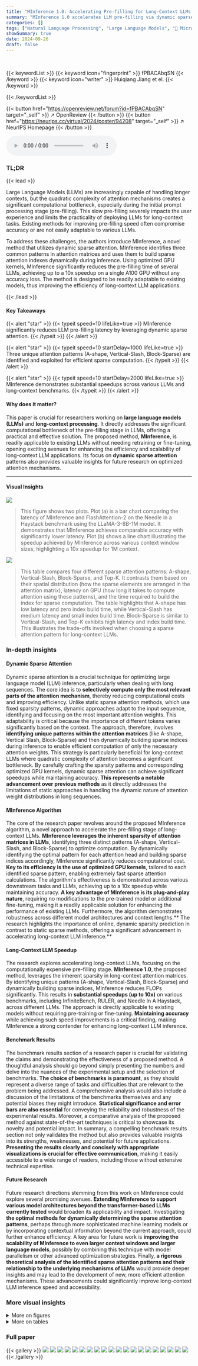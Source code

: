 ```yaml
---
title: "MInference 1.0: Accelerating Pre-filling for Long-Context LLMs via Dynamic Sparse Attention"
summary: "MInference 1.0 accelerates LLM pre-filling via dynamic sparse attention, achieving up to 10x speedup on an A100 GPU while maintaining accuracy."
categories: []
tags: ["Natural Language Processing", "Large Language Models", "🏢 Microsoft Corporation",]
showSummary: true
date: 2024-09-26
draft: false
---
```


<br>

{{< keywordList >}}
{{< keyword icon="fingerprint" >}} fPBACAbqSN {{< /keyword >}}
{{< keyword icon="writer" >}} Huiqiang Jiang et el. {{< /keyword >}}
 
{{< /keywordList >}}

{{< button href="https://openreview.net/forum?id=fPBACAbqSN" target="_self" >}}
↗ OpenReview
{{< /button >}}
{{< button href="https://neurips.cc/virtual/2024/poster/94208" target="_self" >}}
↗ NeurIPS Homepage
{{< /button >}}


<audio controls>
    <source src="https://ai-paper-reviewer.com/fPBACAbqSN/podcast.wav" type="audio/wav">
    Your browser does not support the audio element.
</audio>


### TL;DR


{{< lead >}}

Large Language Models (LLMs) are increasingly capable of handling longer contexts, but the quadratic complexity of attention mechanisms creates a significant computational bottleneck, especially during the initial prompt processing stage (pre-filling). This slow pre-filling severely impacts the user experience and limits the practicality of deploying LLMs for long-context tasks. Existing methods for improving pre-filling speed often compromise accuracy or are not easily adaptable to various LLMs.



To address these challenges, the authors introduce MInference, a novel method that utilizes dynamic sparse attention.  MInference identifies three common patterns in attention matrices and uses them to build sparse attention indexes dynamically during inference. Using optimized GPU kernels, MInference significantly reduces the pre-filling time of several LLMs, achieving up to a 10x speedup on a single A100 GPU without any accuracy loss.  The method is designed to be readily adaptable to existing models, thus improving the efficiency of long-context LLM applications.

{{< /lead >}}


#### Key Takeaways

{{< alert "star" >}}
{{< typeit speed=10 lifeLike=true >}} MInference significantly reduces LLM pre-filling latency by leveraging dynamic sparse attention. {{< /typeit >}}
{{< /alert >}}

{{< alert "star" >}}
{{< typeit speed=10 startDelay=1000 lifeLike=true >}} Three unique attention patterns (A-shape, Vertical-Slash, Block-Sparse) are identified and exploited for efficient sparse computation. {{< /typeit >}}
{{< /alert >}}

{{< alert "star" >}}
{{< typeit speed=10 startDelay=2000 lifeLike=true >}} MInference demonstrates substantial speedups across various LLMs and long-context benchmarks. {{< /typeit >}}
{{< /alert >}}

#### Why does it matter?
This paper is crucial for researchers working on **large language models (LLMs)** and **long-context processing**.  It directly addresses the significant computational bottleneck of the pre-filling stage in LLMs, offering a practical and effective solution. The proposed method, **MInference**, is readily applicable to existing LLMs without needing retraining or fine-tuning, opening exciting avenues for enhancing the efficiency and scalability of long-context LLM applications.  Its focus on **dynamic sparse attention** patterns also provides valuable insights for future research on optimized attention mechanisms.

------
#### Visual Insights



![](https://ai-paper-reviewer.com/fPBACAbqSN/figures_0_1.jpg)

> This figure shows two plots. Plot (a) is a bar chart comparing the latency of MInference and FlashAttention-2 on the Needle in a Haystack benchmark using the LLaMA-3-8B-1M model. It demonstrates that MInference achieves comparable accuracy with significantly lower latency. Plot (b) shows a line chart illustrating the speedup achieved by MInference across various context window sizes, highlighting a 10x speedup for 1M context.





![](https://ai-paper-reviewer.com/fPBACAbqSN/tables_2_1.jpg)

> This table compares four different sparse attention patterns: A-shape, Vertical-Slash, Block-Sparse, and Top-K.  It contrasts them based on their spatial distribution (how the sparse elements are arranged in the attention matrix), latency on GPU (how long it takes to compute attention using these patterns), and the time required to build the index for sparse computation.  The table highlights that A-shape has low latency and zero index build time, while Vertical-Slash has medium latency and small index build time. Block-Sparse is similar to Vertical-Slash, and Top-K exhibits high latency and index build time. This illustrates the trade-offs involved when choosing a sparse attention pattern for long-context LLMs.





### In-depth insights


#### Dynamic Sparse Attention
Dynamic sparse attention is a crucial technique for optimizing large language model (LLM) inference, particularly when dealing with long sequences.  The core idea is to **selectively compute only the most relevant parts of the attention mechanism**, thereby reducing computational costs and improving efficiency. Unlike static sparse attention methods, which use fixed sparsity patterns, dynamic approaches adapt to the input sequence, identifying and focusing on the most important attention weights.  This adaptability is critical because the importance of different tokens varies significantly based on the context. The approach, therefore, involves **identifying unique patterns within the attention matrices** (like A-shape, Vertical Slash, Block-Sparse) and then dynamically building sparse indices during inference to enable efficient computation of only the necessary attention weights. This strategy is particularly beneficial for long-context LLMs where quadratic complexity of attention becomes a significant bottleneck.  By carefully crafting the sparsity patterns and corresponding optimized GPU kernels, dynamic sparse attention can achieve significant speedups while maintaining accuracy. **This represents a notable advancement over previous methods** as it directly addresses the limitations of static approaches in handling the dynamic nature of attention weight distributions in long sequences.

#### MInference Algorithm
The core of the research paper revolves around the proposed MInference algorithm, a novel approach to accelerate the pre-filling stage of long-context LLMs.  **MInference leverages the inherent sparsity of attention matrices in LLMs**, identifying three distinct patterns (A-shape, Vertical-Slash, and Block-Sparse) to optimize computation. By dynamically identifying the optimal pattern for each attention head and building sparse indices accordingly, MInference significantly reduces computational cost.  **Key to its efficiency is the use of optimized GPU kernels**, tailored to each identified sparse pattern, enabling extremely fast sparse attention calculations.  The algorithm's effectiveness is demonstrated across various downstream tasks and LLMs, achieving up to a 10x speedup while maintaining accuracy.  **A key advantage of MInference is its plug-and-play nature**, requiring no modifications to the pre-trained model or additional fine-tuning, making it a readily applicable solution for enhancing the performance of existing LLMs.  Furthermore, the algorithm demonstrates robustness across different model architectures and context lengths.** The research highlights the importance of online, dynamic sparsity prediction in contrast to static sparse methods, offering a significant advancement in accelerating long-context LLM inference.**

#### Long-Context LLM Speedup
The research explores accelerating long-context LLMs, focusing on the computationally expensive pre-filling stage.  **MInference 1.0**, the proposed method, leverages the inherent sparsity in long-context attention matrices.  By identifying unique patterns (A-shape, Vertical-Slash, Block-Sparse) and dynamically building sparse indices, MInference reduces FLOPs significantly. This results in **substantial speedups (up to 10x)** on various benchmarks, including InfiniteBench, RULER, and Needle In A Haystack, across different LLMs.  The approach is directly applicable to existing models without requiring pre-training or fine-tuning.  **Maintaining accuracy** while achieving such speed improvements is a critical finding, making MInference a strong contender for enhancing long-context LLM inference.

#### Benchmark Results
The benchmark results section of a research paper is crucial for validating the claims and demonstrating the effectiveness of a proposed method. A thoughtful analysis should go beyond simply presenting the numbers and delve into the nuances of the experimental setup and the selection of benchmarks.  **The choice of benchmarks is paramount**, as they should represent a diverse range of tasks and difficulties that are relevant to the problem being addressed. A comprehensive analysis would also include a discussion of the limitations of the benchmarks themselves and any potential biases they might introduce.  **Statistical significance and error bars are also essential** for conveying the reliability and robustness of the experimental results.  Moreover, a comparative analysis of the proposed method against state-of-the-art techniques is critical to showcase its novelty and potential impact. In summary, a compelling benchmark results section not only validates the method but also provides valuable insights into its strengths, weaknesses, and potential for future applications.  **Presenting the results clearly and concisely with appropriate visualizations is crucial for effective communication**, making it easily accessible to a wide range of readers, including those without extensive technical expertise.

#### Future Research
Future research directions stemming from this work on MInference could explore several promising avenues. **Extending MInference to support various model architectures beyond the transformer-based LLMs currently tested** would broaden its applicability and impact.  Investigating **the optimal methods for dynamically determining the sparse attention patterns**, perhaps through more sophisticated machine learning models or by incorporating contextual information beyond the current approach, could further enhance efficiency.  A key area for future work is **improving the scalability of MInference to even larger context windows and larger language models**, possibly by combining this technique with model parallelism or other advanced optimization strategies.  Finally, **a rigorous theoretical analysis of the identified sparse attention patterns and their relationship to the underlying mechanisms of LLMs** would provide deeper insights and may lead to the development of new, more efficient attention mechanisms.  These advancements could significantly improve long-context LLM inference speed and accessibility.


### More visual insights

<details>
<summary>More on figures
</summary>


![](https://ai-paper-reviewer.com/fPBACAbqSN/figures_2_1.jpg)

> This figure shows the breakdown of latency during the pre-filling stage of a long-context LLM. It highlights the significant cost of attention computation (a).  It then demonstrates the sparsity of attention weights, showing that a small subset of attention scores captures most of the information (b). Finally, it illustrates the dynamic nature of attention sparsity, showing that patterns observed in one example do not generalize well to others (c).  The visualizations are based on the LLaMA-3-8B model using a single A100 GPU.


![](https://ai-paper-reviewer.com/fPBACAbqSN/figures_2_2.jpg)

> This figure visualizes the three sparse attention patterns identified in the paper: A-shape, Vertical-Slash, and Block-Sparse.  Panel (a) shows example attention weight matrices for each pattern, highlighting their distinct structures. Panel (b) illustrates the spatial clustering of non-zero attention weights across different layers, supporting the existence of these patterns. Panel (c) compares the recall (percentage of attention scores captured) of these patterns against the computational cost (dense FLOPs/FLOPs in kernel), demonstrating their efficiency compared to a dense approach.


![](https://ai-paper-reviewer.com/fPBACAbqSN/figures_3_1.jpg)

> This figure shows the three sparse methods used in MInference: A-shape, vertical-slash, and block-sparse.  Each method shows how a subset of the attention matrix is computed to reduce the computational cost. The A-shape focuses on the top-left corner, the vertical-slash on diagonal and vertical lines, and the block-sparse on selected blocks.  The figure highlights the different ways MInference approximates the full attention matrix to achieve efficiency while maintaining accuracy.


![](https://ai-paper-reviewer.com/fPBACAbqSN/figures_7_1.jpg)

> The figure shows the perplexity results on the PG-19 language modeling task for different context window sizes using several models (LLaMA-3-8B-Instruct-262K and Yi-9B-200K).  It compares the performance of MInference against several baseline methods including StreamingLLM, StreamingLLM with dilated and strided attention, InfLLM, and FlashAttention-2.  The graph demonstrates MInference's superior performance in maintaining low perplexity even with large context window sizes while significantly outperforming baselines.


![](https://ai-paper-reviewer.com/fPBACAbqSN/figures_7_2.jpg)

> This figure shows two graphs. Graph (a) compares the performance of MInference and FlashAttention-2 on the Needle in a Haystack benchmark using the LLaMA-3-8B-1M model with a 1M context. The results demonstrate that MInference matches or surpasses the baseline. Graph (b) illustrates the latency speedup achieved by MInference across various context window sizes, showcasing a significant improvement in efficiency.


![](https://ai-paper-reviewer.com/fPBACAbqSN/figures_19_1.jpg)

> This figure shows a visualization of the dynamic sparse mask used in the Vertical-Slash pattern of the MInference method.  The yellow regions highlight the non-zero elements (or computed parts) of the attention matrix, while the purple areas represent the zero elements (not computed).  It demonstrates how the method identifies and utilizes specific patterns (vertical and slash lines) in the attention matrix to reduce computation during the inference stage. The different block sizes used for vertical and slash lines are also shown.


![](https://ai-paper-reviewer.com/fPBACAbqSN/figures_19_2.jpg)

> This figure demonstrates the sparsity of attention weights in long-context LLMs and the performance of MInference.  (a) shows the attention weight sparsity in the Needle in A Haystack benchmark using LLaMA-3-8B-1M. It highlights that even with a million tokens, a significant portion of the attention weights are near zero. (b) illustrates the speedup achieved by MInference compared to FlashAttention-2 across varying context window sizes. MInference achieves a substantial speedup, especially with longer contexts.  The figure supports the paper's claim that MInference efficiently accelerates pre-filling for long-context LLMs by leveraging dynamic sparse attention.


![](https://ai-paper-reviewer.com/fPBACAbqSN/figures_20_1.jpg)

> This figure shows the sparsity of attention weights in long-context LLMs and the speedup achieved by MInference. (a) demonstrates the performance of MInference on the Needle In A Haystack benchmark compared to FlashAttention-2, showing that MInference matches or surpasses the baseline while maintaining high sparsity. (b) illustrates the latency speedup achieved by MInference for different context window sizes, showing up to a 10x speedup for 1M contexts on a single A100 GPU.


![](https://ai-paper-reviewer.com/fPBACAbqSN/figures_21_1.jpg)

> This figure shows two plots. Plot (a) compares the performance of MInference and FlashAttention-2 on the Needle in a Haystack benchmark using the LLaMA-3-8B-1M model with 1M context. It demonstrates that MInference achieves similar performance to FlashAttention-2 while exhibiting significantly reduced latency. Plot (b) illustrates the speedup achieved by MInference in terms of latency reduction.  For a context window of 1M tokens, it shows a speedup of approximately 10 times compared to other methods. The figure highlights the effectiveness of MInference in accelerating the pre-filling stage of long-context LLMs by leveraging the sparsity of attention weights.


![](https://ai-paper-reviewer.com/fPBACAbqSN/figures_22_1.jpg)

> This figure shows two graphs. Graph (a) presents the performance comparison of MInference and FlashAttention-2 on the Needle In A Haystack benchmark using the LLaMA-3-8B-1M model. It demonstrates that MInference maintains accuracy while achieving similar performance. Graph (b) illustrates the speedup in latency provided by MInference across various context window sizes, showcasing significant improvements.


![](https://ai-paper-reviewer.com/fPBACAbqSN/figures_22_2.jpg)

> The figure shows two plots. Plot (a) compares the performance of MInference and FlashAttention-2 on the Needle in A Haystack benchmark using the LLaMA-3-8B-1M model with a 1M context. The plot shows that MInference achieves comparable performance to FlashAttention-2 while significantly reducing latency. Plot (b) illustrates the speedup achieved by MInference compared to a baseline approach. The plot shows that MInference achieves up to a 10x speedup for 1M contexts on a single A100 GPU.


![](https://ai-paper-reviewer.com/fPBACAbqSN/figures_23_1.jpg)

> This figure visualizes three key aspects of the attention mechanism in long-context LLMs. (a) shows the distinct patterns (A-shape, Vertical-Slash, Block-Sparse) observed in attention weight matrices for different attention heads. These patterns remain consistent across various prompts and tasks, despite the dynamic nature of the sparse indices. (b) illustrates spatial clustering in the attention matrix by showing the distances between non-zero attention weights and their nearest non-zero neighbors. This demonstrates that attention weights are not randomly distributed but exhibit spatial patterns. Finally, (c) compares the recall and computational efficiency (FLOPs) of different sparse patterns, highlighting the superiority of the proposed method in retrieving important attention scores with minimal computational cost.


</details>




<details>
<summary>More on tables
</summary>


![](https://ai-paper-reviewer.com/fPBACAbqSN/tables_4_1.jpg)
> This table presents the performance comparison of various methods, including MInference and its variants, along with several baselines, on the InfiniteBench benchmark.  The results are broken down by specific tasks within the benchmark (e.g., English summarization, English question answering, etc.) and show the average performance across all tasks.  The table helps demonstrate the effectiveness of MInference in improving performance across a diverse set of long-context tasks while using different base LLMs.

![](https://ai-paper-reviewer.com/fPBACAbqSN/tables_6_1.jpg)
> This table presents the performance comparison of different methods (StreamingLLM, StreamingLLM with dilated/strided windows, InfLLM, Ours with static masks, and Ours (MInference)) on the InfiniteBench benchmark.  It shows the average performance across ten tasks, categorized into English summarization, English question answering, English multiple choice questions, English dialogue, Chinese question answering, code debugging, math finding, and retrieval tasks (Passkey, Number, and KV retrieval).  The results are broken down by the three different base LLMs used: LLaMA-3-8B-262K, Yi-9B-200K, and GLM-4-9B-1M.  It illustrates the impact of different sparse attention methods on the accuracy of various downstream tasks for long-context LLMs.

![](https://ai-paper-reviewer.com/fPBACAbqSN/tables_6_2.jpg)
> This table presents the performance of different methods (StreamingLLM variants, InfLLM, and the proposed MInference method) on the RULER benchmark, which evaluates long-context reasoning capabilities.  The performance is evaluated at different context lengths (4K, 8K, 16K, 32K, 64K, and 128K tokens). The 'Claimed Effective' column indicates the claimed effective context window size reported by each model.

![](https://ai-paper-reviewer.com/fPBACAbqSN/tables_8_1.jpg)
> This table presents a comparison of the performance of different methods (StreamingLLM, StreamingLLM w/ dilated, StreamingLLM w/ strided, InfLLM, Ours w/ static, Ours) on the InfiniteBench benchmark across multiple tasks (En.Sum, En.QA, En.MC, En.Dia, Zh.QA, Code.Debug, Math.Find, Retr.PassKey, Retr.Num, Retr.KV).  The results are shown for three different base LLMs: LLaMA-3-8B-262K, Yi-9B-200K, and GLM-4-9B-1M. The table allows readers to evaluate the effectiveness of MInference in comparison to other existing methods for long-context LLM inference, and across different model architectures. The average performance across all tasks is also provided for each method and model.

![](https://ai-paper-reviewer.com/fPBACAbqSN/tables_8_2.jpg)
> This table presents the performance comparison of different methods on the InfiniteBench benchmark when using SnapKV for KV cache compression in the decoding stage. It shows the average performance across various tasks (e.g., summarization, question answering, code debugging) using LLaMA-3 with and without MInference. The results demonstrate the compatibility and potential performance gains of combining MInference with KV cache compression techniques for efficient long-context LLM inference.

![](https://ai-paper-reviewer.com/fPBACAbqSN/tables_8_3.jpg)
> This table presents the performance comparison of different methods (StreamingLLM with variations, InfLLM, and the proposed method 'Ours' with and without static sparse indices) across various tasks within the InfiniteBench benchmark.  The results are broken down by specific task (e.g., English summarization, English question answering, etc.) and model (LLaMA-3-8B-262K, Yi-9B-200K, GLM-4-9B-1M) showing performance scores for each method.  The average performance across all tasks is provided for each model and method.

![](https://ai-paper-reviewer.com/fPBACAbqSN/tables_18_1.jpg)
> This table presents the performance comparison of different methods (StreamingLLM with variations, InfLLM, and the proposed method 'Ours' with and without static sparse attention) across various tasks within the InfiniteBench benchmark.  The results are broken down by model (LLaMA-3-8B-262K, Yi-9B-200K, and GLM-4-9B-1M) and specific tasks (e.g., summarization, question answering, dialogue, code debugging, etc.). The average performance across all tasks is also provided.  The table highlights how MInference performs compared to baselines in terms of accuracy on long-context tasks.

![](https://ai-paper-reviewer.com/fPBACAbqSN/tables_21_1.jpg)
> This table presents the results of an ablation study conducted on the InfiniteBench benchmark using the LLaMA-3-8B-Instruct-262K model. The study evaluates the effectiveness of different components of the proposed MInference method by removing or modifying specific parts of the algorithm. The table shows the average performance across various tasks within the InfiniteBench benchmark for the following models: the full MInference model ('Ours'), MInference without Block-Sparse patterns ('Ours w/ only vertical'), and MInference without Vertical-Slash patterns ('Ours w/ only slash'). The results demonstrate the impact of each component on the overall performance, highlighting the importance of both Block-Sparse and Vertical-Slash patterns for achieving optimal accuracy.

![](https://ai-paper-reviewer.com/fPBACAbqSN/tables_24_1.jpg)
> This table presents a comprehensive comparison of various methods' performance on the InfiniteBench benchmark, which consists of 10 diverse tasks.  The results are broken down by specific tasks (e.g., English summarization, English question answering, Chinese question answering, etc.) and across three different base LLMs (LLaMA-3-8B-262K, Yi-9B-200K, and GLM-4-9B-1M).  The table compares the performance of MInference against several baselines, including StreamingLLM with different windowing strategies, and InfLLM, providing a detailed analysis of the effectiveness and efficiency of the proposed approach across different models and tasks.

![](https://ai-paper-reviewer.com/fPBACAbqSN/tables_26_1.jpg)
> This table presents the performance comparison of various methods (StreamingLLM, StreamingLLM with dilated and strided attention, InfLLM, Ours w/ static, and Ours) on different base models (LLaMA-3-8B-262K, Yi-9B-200K, and GLM-4-9B-1M) across multiple tasks within the InfiniteBench benchmark.  The tasks evaluate the models' performance in various Natural Language Processing (NLP) and code-related tasks, showing the average performance across all tasks for each method.  The results highlight how different methods handle different types of long-context scenarios.

</details>




### Full paper

{{< gallery >}}
<img src="https://ai-paper-reviewer.com/fPBACAbqSN/1.png" class="grid-w50 md:grid-w33 xl:grid-w25" />
<img src="https://ai-paper-reviewer.com/fPBACAbqSN/2.png" class="grid-w50 md:grid-w33 xl:grid-w25" />
<img src="https://ai-paper-reviewer.com/fPBACAbqSN/3.png" class="grid-w50 md:grid-w33 xl:grid-w25" />
<img src="https://ai-paper-reviewer.com/fPBACAbqSN/4.png" class="grid-w50 md:grid-w33 xl:grid-w25" />
<img src="https://ai-paper-reviewer.com/fPBACAbqSN/5.png" class="grid-w50 md:grid-w33 xl:grid-w25" />
<img src="https://ai-paper-reviewer.com/fPBACAbqSN/6.png" class="grid-w50 md:grid-w33 xl:grid-w25" />
<img src="https://ai-paper-reviewer.com/fPBACAbqSN/7.png" class="grid-w50 md:grid-w33 xl:grid-w25" />
<img src="https://ai-paper-reviewer.com/fPBACAbqSN/8.png" class="grid-w50 md:grid-w33 xl:grid-w25" />
<img src="https://ai-paper-reviewer.com/fPBACAbqSN/9.png" class="grid-w50 md:grid-w33 xl:grid-w25" />
<img src="https://ai-paper-reviewer.com/fPBACAbqSN/10.png" class="grid-w50 md:grid-w33 xl:grid-w25" />
<img src="https://ai-paper-reviewer.com/fPBACAbqSN/11.png" class="grid-w50 md:grid-w33 xl:grid-w25" />
<img src="https://ai-paper-reviewer.com/fPBACAbqSN/12.png" class="grid-w50 md:grid-w33 xl:grid-w25" />
<img src="https://ai-paper-reviewer.com/fPBACAbqSN/13.png" class="grid-w50 md:grid-w33 xl:grid-w25" />
<img src="https://ai-paper-reviewer.com/fPBACAbqSN/14.png" class="grid-w50 md:grid-w33 xl:grid-w25" />
<img src="https://ai-paper-reviewer.com/fPBACAbqSN/15.png" class="grid-w50 md:grid-w33 xl:grid-w25" />
<img src="https://ai-paper-reviewer.com/fPBACAbqSN/16.png" class="grid-w50 md:grid-w33 xl:grid-w25" />
<img src="https://ai-paper-reviewer.com/fPBACAbqSN/17.png" class="grid-w50 md:grid-w33 xl:grid-w25" />
<img src="https://ai-paper-reviewer.com/fPBACAbqSN/18.png" class="grid-w50 md:grid-w33 xl:grid-w25" />
<img src="https://ai-paper-reviewer.com/fPBACAbqSN/19.png" class="grid-w50 md:grid-w33 xl:grid-w25" />
<img src="https://ai-paper-reviewer.com/fPBACAbqSN/20.png" class="grid-w50 md:grid-w33 xl:grid-w25" />
{{< /gallery >}}